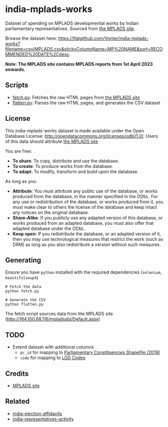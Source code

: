 # india-mplads-works

Dataset of spending on MPLADS developmental works by Indian parliamentary representatives. Sourced from [the MPLADS site](http://164.100.68.116/mpladssbi/Default.aspx).

Browse the dataset here: <https://flatgithub.com/Vonter/india-mplads-works?filename=csv/MPLADS.csv&stickyColumnName=MP%20NAME&sort=RECOMMENDED%20DATE%2Cdesc>.

**Note: The MPLADS site contains MPLADS reports from 1st April 2023 onwards.**

## Scripts

- [fetch.py](fetch.py): Fetches the raw HTML pages from [the MPLADS site](http://164.100.68.116/mpladssbi/Default.aspx)
- [flatten.py](flatten.py): Parses the raw HTML pages, and generates the CSV dataset

## License

This india-mplads-works dataset is made available under the Open Database License: http://opendatacommons.org/licenses/odbl/1.0/. 
Users of this data should attribute [the MPLADS site](http://164.100.68.116/mpladssbi/Default.aspx)

You are free:

* **To share**: To copy, distribute and use the database.
* **To create**: To produce works from the database.
* **To adapt**: To modify, transform and build upon the database.

As long as you:

* **Attribute**: You must attribute any public use of the database, or works produced from the database, in the manner specified in the ODbL. For any use or redistribution of the database, or works produced from it, you must make clear to others the license of the database and keep intact any notices on the original database.
* **Share-Alike**: If you publicly use any adapted version of this database, or works produced from an adapted database, you must also offer that adapted database under the ODbL.
* **Keep open**: If you redistribute the database, or an adapted version of it, then you may use technological measures that restrict the work (such as DRM) as long as you also redistribute a version without such measures.

## Generating

Ensure you have `python` installed with the required dependencies (`selenium`, `beautifulsoup4`)

```
# Fetch the data
python fetch.py

# Generate the CSV
python flatten.py
```

The fetch script sources data from the MPLADS site (http://164.100.68.116/mpladssbi/Default.aspx)

## TODO

- Extend dataset with additional columns
  - `pc_id` for mapping to [Parliamentary Constituencies Shapefile (2019)](https://github.com/datameet/maps/blob/master/parliamentary-constituencies/india_pc_2019_simplified.geojson)
  - `code` for mapping to [LGD Codes](https://ramseraph.github.io/opendata/lgd/)

## Credits

- [MPLADS site](http://164.100.68.116/mpladssbi/Default.aspx)

## Related

- [india-election-affidavits](https://github.com/Vonter/india-election-affidavits)
- [india-representatives-activity](https://github.com/Vonter/india-representatives-activity)
